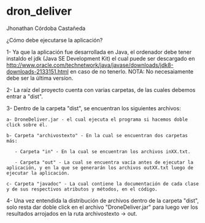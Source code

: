 # dron_deliver
Jhonathan Córdoba Castañeda

¿Cómo debe ejecutarse la aplicación?
 
 1- Ya que la aplicación fue desarrollada en Java, el ordenador debe tener instaldo el jdk (Java SE Development Kit) el cual puede ser descargado en http://www.oracle.com/technetwork/java/javase/downloads/jdk8-downloads-2133151.html en caso de no tenerlo. NOTA: No necesaiamente debe ser la última versíon.
 
 2- La raíz del proyecto cuenta con varias carpetas, de las cuales debemos entrar a "dist".
 
 3- Dentro de la carpeta "dist", se encuentran los siguientes archivos:
 
    a- DroneDeliver.jar - el cual ejecuta el programa si hacemos doble click sobre él.
    
    b- Carpeta "archivostexto" - En la cual se encuentran dos carpetas más:
    
       - Carpeta "in" - En la cual se encuentran los archivos inXX.txt.
       
       - Carpeta "out" - La cual se encuentra vacía antes de ejecutar la aplicación, y en la que se generarán los archivos outXX.txt luego de ejecutar la aplicación.
       
    c- Carpeta "javadoc" - La cual contiene la documentación de cada clase y de sus respectivos atributos y métodos, en el código.
    
 4- Una vez entendida la distribución de archivos dentro de la carpeta "dist", solo resta dar doble click en el archivo "DroneDeliver.jar" para luego ver los resultados arrojados en la ruta archivostexto -> out.
